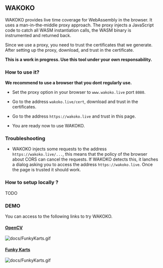 ## WAKOKO

WAKOKO provides live time coverage for WebAssembly in the browser. It uses a man-in-the-middle proxy approach. The proxy injects a JavaScript code to catch all WASM instantiation calls, the WASM binary is instrumented and returned back.

Since we use a proxy, you need to trust the certificates that we generate. After setting up the proxy, download, and trust in the certificate.

**This is a work in progress. Use this tool under your own responsability.** 

### How to use it?

**We recommend to use a browser that you dont regularly use.**

- Set the proxy option in your browser to `www.wakoko.live` port `8080`.

- Go to the address `wakoko.live/cert`, download and trust in the certificates.

- Go to the address `https://wakoko.live` and trust in this page.

- You are ready now to use WAKOKO.

### Troubleshooting

- WAKOKO injects some requests to the address `https://wakoko.live/...`, this means that the policy of the browser about CORS can cancel the requests. If WAKOKO detects this, it lanches a dialog asking you to access the address `https://wakoko.live`. Once the page is trusted it should work.

### How to setup locally ?

TODO

### DEMO

You can access to the following links to try WAKOKO.

#### [OpenCV](https://huningxin.github.io/opencv.js/samples/video-processing/index-wasm.html)
![docs/FunkyKarts.gif](docs/OpenCV.gif)

#### [Funky Karts](https://www.funkykarts.rocks/demo.html)
![docs/FunkyKarts.gif](docs/FunkyKarts.gif)

